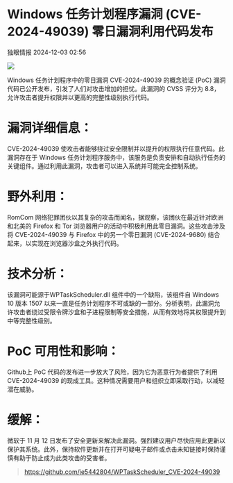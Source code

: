 #  Windows 任务计划程序漏洞 (CVE-2024-49039) 零日漏洞利用代码发布   
 独眼情报   2024-12-03 02:56  
  
![](https://mmbiz.qpic.cn/sz_mmbiz_jpg/KgxDGkACWnT92waoz98ibMIYq3MO2Zpyibd4TJibn2mg5s1RdE972eBjnvicxHIKH8n78LjurYicUyvOS0lvXOW3VzA/640?wx_fmt=other&from=appmsg "")  
  
Windows 任务计划程序中的零日漏洞 CVE-2024-49039 的概念验证 (PoC) 漏洞代码已公开发布，引发了人们对攻击增加的担忧。此漏洞的 CVSS 评分为 8.8，允许攻击者提升权限并以更高的完整性级别执行代码。  
# 漏洞详细信息：  
  
CVE-2024-49039 使攻击者能够绕过安全限制并以提升的权限执行任意代码。此漏洞存在于 Windows 任务计划程序服务中，该服务是负责安排和自动执行任务的关键组件。通过利用此漏洞，攻击者可以进入系统并可能完全控制系统。  
# 野外利用：  
  
RomCom 网络犯罪团伙以其复杂的攻击而闻名，据观察，该团伙在最近针对欧洲和北美的 Firefox 和 Tor 浏览器用户的活动中积极利用此零日漏洞。这些攻击涉及将 CVE-2024-49039 与 Firefox 中的另一个零日漏洞 (CVE-2024-9680) 结合起来，以实现在浏览器沙盒之外执行代码。  
# 技术分析：  
  
该漏洞可能源于WPTaskScheduler.dll 组件中的一个缺陷，该组件自 Windows 10 版本 1507 以来一直是任务计划程序不可或缺的一部分。分析表明，此漏洞允许攻击者绕过受限令牌沙盒和子进程限制等安全措施，从而有效地将其权限提升到中等完整性级别。  
# PoC 可用性和影响：  
  
Github上 PoC 代码的发布进一步放大了风险，因为它为恶意行为者提供了利用 CVE-2024-49039 的现成工具。这种情况需要用户和组织立即采取行动，以减轻潜在威胁。  
# 缓解：  
  
微软于 11 月 12 日发布了安全更新来解决此漏洞。强烈建议用户尽快应用此更新以保护其系统。此外，保持软件更新并在打开可疑电子邮件或点击未知链接时保持谨慎有助于防止成为此类攻击的受害者。  
>   
> https://github.com/je5442804/WPTaskScheduler_CVE-2024-49039  
  
  
